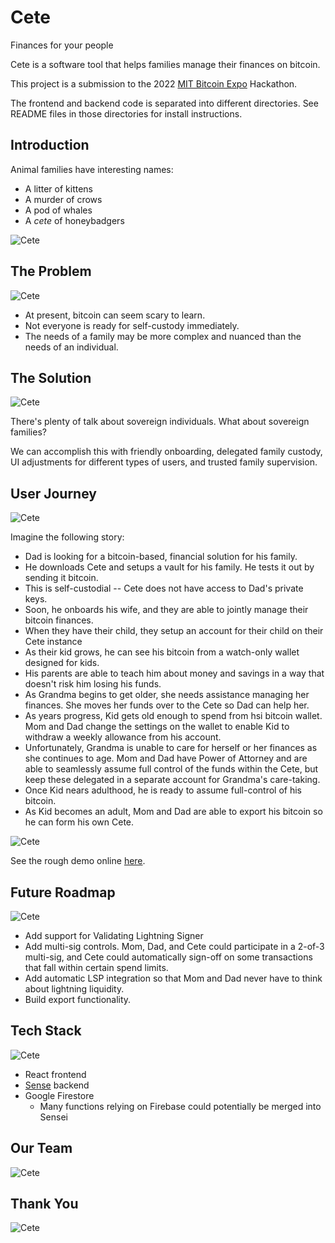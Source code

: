 # Cete

Finances for your people

Cete is a software tool that helps families manage their finances on bitcoin.

This project is a submission to the 2022 [MIT Bitcoin Expo](https://www.mitbitcoinexpo.org/) Hackathon.

The frontend and backend code is separated into different directories. See README files in those directories for install instructions.

## Introduction

Animal families have interesting names:

- A litter of kittens
- A murder of crows
- A pod of whales
- A *cete* of honeybadgers

![Cete](frontend/public/cete-01.jpg)

## The Problem

![Cete](frontend/public/cete-02.jpg)

- At present, bitcoin can seem scary to learn.
- Not everyone is ready for self-custody immediately.
- The needs of a family may be more complex and nuanced than the needs of an individual.

## The Solution

![Cete](frontend/public/cete-03.jpg)

There's plenty of talk about sovereign individuals. What about sovereign families?

We can accomplish this with friendly onboarding, delegated family custody, UI adjustments for different types of users, and trusted family supervision.

## User Journey

![Cete](frontend/public/cete-04.jpg)

Imagine the following story:

- Dad is looking for a bitcoin-based, financial solution for his family.
- He downloads Cete and setups a vault for his family. He tests it out by sending it bitcoin.
- This is self-custodial -- Cete does not have access to Dad's private keys.
- Soon, he onboards his wife, and they are able to jointly manage their bitcoin finances.
- When they have their child, they setup an account for their child on their Cete instance
- As their kid grows, he can see his bitcoin from a watch-only wallet designed for kids.
- His parents are able to teach him about money and savings in a way that doesn't risk him losing his funds.
- As Grandma begins to get older, she needs assistance managing her finances. She moves her funds over to the Cete so Dad can help her.
- As years progress, Kid gets old enough to spend from hsi bitcoin wallet. Mom and Dad change the settings on the wallet to enable Kid to withdraw a weekly allowance from his account.
- Unfortunately, Grandma is unable to care for herself or her finances as she continues to age. Mom and Dad have Power of Attorney and are able to seamlessly assume full control of the funds within the Cete, but keep these delegated in a separate account for Grandma's care-taking.
- Once Kid nears adulthood, he is ready to assume full-control of his bitcoin.
- As Kid becomes an adult, Mom and Dad are able to export his bitcoin so he can form his own Cete.

![Cete](frontend/public/cete-05.jpg)

See the rough demo online [here](https://cete.atlantabitdevs.org).

## Future Roadmap

![Cete](frontend/public/cete-06.jpg)

- Add support for Validating Lightning Signer
- Add multi-sig controls. Mom, Dad, and Cete could participate in a 2-of-3 multi-sig, and Cete could automatically sign-off on some transactions that fall within certain spend limits.
- Add automatic LSP integration so that Mom and Dad never have to think about lightning liquidity.
- Build export functionality.

## Tech Stack

![Cete](frontend/public/cete-07.jpg)

- React frontend
- [Sense](https://l2.technology/sensei) backend
- Google Firestore
  - Many functions relying on Firebase could potentially be merged into Sensei

## Our Team

![Cete](frontend/public/cete-08.jpg)

## Thank You

![Cete](frontend/public/cete-09.jpg)